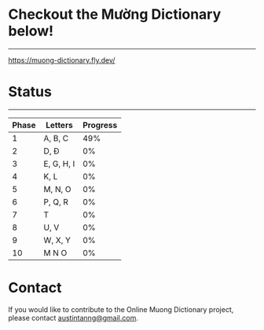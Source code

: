 # Checkout the Mường Dictionary below!
---
https://muong-dictionary.fly.dev/

# Status
---
| Phase  | Letters | Progress |
| ------------- | ------------- | ------------- |
| 1  | A, B, C |  49%  |
| 2  | D, Đ  | 0%  |
| 3  | E, G, H, I  | 0%  |
| 4  | K, L | 0%  |
| 5  | M, N, O  | 0%  |
| 6  | P, Q, R  | 0%  |
| 7  | T  | 0%  |
| 8  | U, V  | 0%  |
| 9  | W, X, Y  | 0%  |
| 10  | M N O  | 0%  |

# Contact
If you would like to contribute to the Online Muong Dictionary project, please contact austintanng@gmail.com. 
